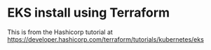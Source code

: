 #  EKS install using Terraform
This is from the Hashicorp tutorial at https://developer.hashicorp.com/terraform/tutorials/kubernetes/eks

